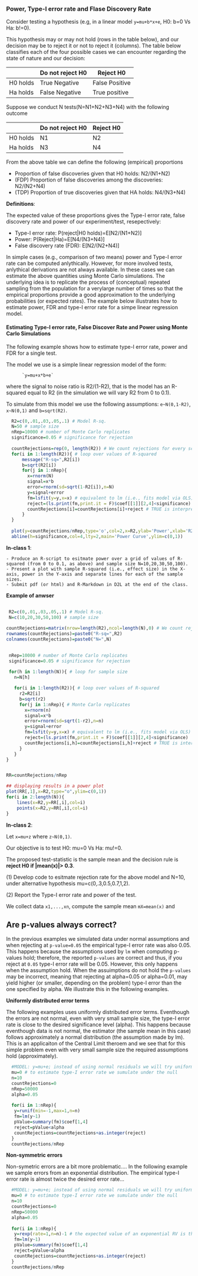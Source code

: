 ### Power, Type-I error rate and Flase Discovery Rate


Consider testing a hypothesis (e.g, in a linear model `y=mu+b*x+e`, H0: b=0 Vs Ha: b!=0). 

This hypothesis may or may not hold  (rows in the table below), and our decision may be to reject it or not to reject it (columns). The table below classifies each of the four possible cases we can encounter regarding the state of nature and our decision:


|           | Do not reject H0  | Reject H0          |
|-----------|-------------------|---------------------|
| H0 holds  | True Negative  | False Positive |
| Ha holds  | False Negative | True positive  |


Suppose we conduct N tests(N=N1+N2+N3+N4) with the following outcome

|           | Do not reject H0  | Reject H0          |
|-----------|-------------------|---------------------|
| H0 holds  | N1 | N2 |
| Ha holds  | N3 | N4  |


From the above table we can define the following (empirical) proportions

 -  Proportion of false discoveries given that H0 holds: N2/(N1+N2)
 - (FDP) Proportion of false discoveries among the discoveries: N2/(N2+N4)
 - (TDP) Proportion of true discoveries given that HA holds: N4/(N3+N4)

**Definitions**:

The expected value of these proportions gives the Type-I error rate, false discovery rate and power of our experiment/test, resepectively:
 
   - Type-I error rate: P(reject|H0 holds)=E[N2/(N1+N2)]
   - Power:  P(Reject|Ha)=E[N4/(N3+N4)]
   - False discovery rate (FDR): E[N2/(N2+N4)]

In simple cases (e.g., comparison of two means) power and Type-I error rate can be computed anlythically. However, for more involved tests, anlythical derivations are not always available. In these cases we can estimate the above quantities using Monte Carlo simulations. The underlying idea is to replicate the process of (conceptual) repeated sampling from the population for a verylarge number of times so that the empirical proportions provide a good approximation to the underlying probabilities (or expected rates). The example below illustrates how to estimate power, FDR and type-I error rate for a simpe linear regression model.



#### Estimating Type-I error rate, False Discover Rate and Power using Monte Carlo Simulations

The following example shows how to estimate type-I error rate, power and FDR for a single test. 

The model we use is a simple linear regression model of the form: 

          `y=mu+x*b+e` 


where the signal to noise ratio is R2/(1-R2), that is the model has an R-squared equal to R2 (in the simulation we will vary R2 from 0 to 0.1).

To simulate from this model we use the following assumptions: `e~N(0,1-R2)`, `x~N(0,1)` and `b=sqrt(R2)`.


```r
  R2=c(0,.01,.03,.05,.1) # Model R-sq.
  N=50 # sample size
  nRep=10000 # number of Monte Carlo replicates
  significance=0.05 # significance for rejection
   
  countRejections=rep(0, length(R2)) # We count rejections for every scenario
  for(i in 1:length(R2)){ # loop over values of R-squared
      message("R-sq=",R2[i])
      b=sqrt(R2[i])
      for(j in 1:nRep){
        x=rnorm(N)
        signal=x*b
        error=rnorm(sd=sqrt(1-R2[i]),n=N) 
        y=signal+error
        fm=lsfit(y=y,x=x) # equivalent to lm (i.e., fits model via OLS) but faster
        reject=(ls.print(fm,print.it = F)$coef[[1]][2,4]<significance) 
        countRejections[i]=countRejections[i]+reject # TRUE is interpreted as 1 and FALSE as 0
      }
  }
  
  plot(y=countRejections/nRep,type='o',col=2,x=R2,ylab='Power',xlab='R2',ylim=c(0,1))
  abline(h=significance,col=4,lty=2,main='Power Curve',ylim=c(0,1))
```

**In-class 1**: 

    - Produce an R-script to esitmate power over a grid of values of R-squared (from 0 to 0.1, as above) and sample size N=10,20,30,50,100).
    - Present a plot with sample R-squared (i.e., effect size) in the X-axis, power in the Y-axis and separate lines for each of the sample sizes.
    - Submit pdf (or html) and R-Markdown in D2L at the end of the class.

**Example of anwser**

  
 ```r
  
  R2=c(0,.01,.03,.05,.1) # Model R-sq.
  N=c(10,20,30,50,100) # sample size
  
 countRejections=matrix(nrow=length(R2),ncol=length(N),0) # We count rejections for every scenario
 rownames(countRejections)=paste0("R-sq=",R2)
 colnames(countRejections)=paste0("N=",N)
 
  
  nRep=10000 # number of Monte Carlo replicates
  significance=0.05 # significance for rejection
   
  for(h in 1:length(N)){ # loop for sample size
    n=N[h]

  	for(i in 1:length(R2)){ # loop over values of R-squared
      r2=R2[i]
      b=sqrt(r2)
      for(j in 1:nRep){ # Monte Carlo replicates
        x=rnorm(n)
        signal=x*b
        error=rnorm(sd=sqrt(1-r2),n=n) 
        y=signal+error
        fm=lsfit(y=y,x=x) # equivalent to lm (i.e., fits model via OLS) but faster
        reject=(ls.print(fm,print.it = F)$coef[[1]][2,4]<significance) 
        countRejections[i,h]=countRejections[i,h]+reject # TRUE is interpreted as 1 and FALSE as 0
      }  
    }
}


RR=countRejections/nRep

## displaying results in a power plot
plot(RR[,1],x=R2,type="o",ylim=c(0,1))
for(i in 2:length(N)){
     lines(x=R2,y=RR[,i],col=i)
     points(x=R2,y=RR[,i],col=i)
}


```     
   
    
**In-class 2**:
  
Let `x=mu+z` where `z~N(0,1)`. 

Our objective is to test H0: mu=0 Vs Ha: mu!=0.  

The proposed test-statistic is the sample mean and the decision rule is **reject H0 if |mean(x)|> 0.3**.

(1) Develop code to esitmate rejection rate for the above model and N=10, under alternative hypothesis mu=c(0,.3,0.5,0.7,1,2).


(2) Report the Type-I error rate and power of the test.


We collect data `x1,...,xn`, compute the sample mean `mX=mean(x)` and 


## Are p-values always correct?


In the previous examples we simulated data under normal assumptions and when rejecting at `p-value=0.05` the empirical type-I error rate was also 0.05. This happens because the assumptions used by `lm` when computing p-values hold; therefore, the reported `p-values` are correct and thus, if you reject at `0.05` type-I error rate will be 0.05. However, this only happens when the assumption hold. When the assuimptions do not hold the `p-values` may be incorrect, meaning that rejecting at alpha=0.05 or alpha=0.01, may yield higher (or smaller, depending on the problem) type-I error than the one specified by alpha. We illustrate this in the following examples.


**Uniformly distributed error terms**

The following examples uses uniformly distributed error terms.  Eventhough the errors are not normal, even with very small sample size, the type-I error rate is close to the desired significance level (alpha). This happens because eventhough data is not normal, the estimator (the sample mean in this case)  follows approximately a normal distribution (the assumption made by lm). This is an applicaiton of the Central Limit theroem and we see that for this simple problem even with very small sample size the required assumptions hold  (approximately).
```r
  #MODEL: y=mu+e; instead of using normal residuals we will try uniform and other distributions.... 
  mu=0 # to estimate type-I error rate we sumulate under the null
  n=10 
  countRejections=0
  nRep=50000
  alpha=0.05
  
  for(i in 1:nRep){
   y=runif(min=-1,max=1,n=n)
   fm=lm(y~1)
   pValue=summary(fm)$coef[1,4]
   reject=pValue<alpha
   countRejections=countRejections+as.integer(reject)
  }
  countRejections/nRep
```

**Non-symmetric errors**

Non-symetric errors are a bit more problematic.... In the following example we sample errors from an exponential distribution. The empirical type-I error rate is almost twice the desired error rate...


```r
  #MODEL: y=mu+e; instead of using normal residuals we will try uniform and other distributions.... 
  mu=0 # to estimate type-I error rate we sumulate under the null
  n=10 
  countRejections=0
  nRep=50000
  alpha=0.05
  
  for(i in 1:nRep){
   y=rexp(rate=1,n=n)-1 # the expected value of an exponential RV is the rate, we need zero-mean residuals...
   fm=lm(y~1)
   pValue=summary(fm)$coef[1,4]
   reject=pValue<alpha
   countRejections=countRejections+as.integer(reject)
  }
  countRejections/nRep
```

